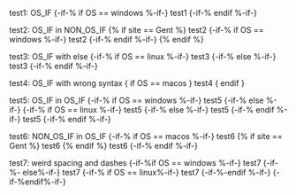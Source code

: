 test1: OS_IF
{-if-% if OS == windows %-if-}
test1
{-if-% endif %-if-}

test2: OS_IF in NON_OS_IF
{% if site == Gent %}
test2
{-if-% if OS == windows %-if-}
test2
{-if-% endif %-if-}
{% endif %}

test3: OS_IF with else
{-if-% if OS == linux %-if-}
test3
{-if-% else %-if-}
test3
{-if-% endif %-if-}

test4: OS_IF with wrong syntax
{ if OS == macos }
test4
{ endif }

test5: OS_IF in OS_IF
{-if-% if OS == windows %-if-}
test5
{-if-% else %-if-}
{-if-% if OS == linux %-if-}
test5
{-if-% else %-if-}
test5
{-if-% endif %-if-}
test5
{-if-% endif %-if-}

test6: NON_OS_IF in OS_IF
{-if-% if OS == macos %-if-}
test6
{% if site == Gent %}
test6
{% endif %}
test6
{-if-% endif %-if-}

test7: weird spacing and dashes
	{-if-%if OS == windows %-if-}
	test7
{-if-%- else%-if-}
	test7
		{-if-% if OS == linux%-if-}
test7
	{-if-%-endif %-if-}
{-if-%endif%-if-}